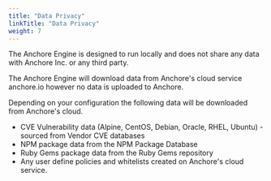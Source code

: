 ```yaml
---
title: "Data Privacy"
linkTitle: "Data Privacy"
weight: 7
---
```


The Anchore Engine is designed to run locally and does not share any data with Anchore Inc. or any third party.

The Anchore Engine will download data from Anchore's cloud service anchore.io however no data is uploaded to Anchore.

Depending on your configuration the following data will be downloaded from Anchore's cloud.

- CVE Vulnerability data (Alpine, CentOS, Debian, Oracle, RHEL, Ubuntu) - sourced from Vendor CVE databases
- NPM package data from the NPM Package Database
- Ruby Gems package data from the Ruby Gems repository
- Any user define policies and whitelists created on Anchore's cloud service.